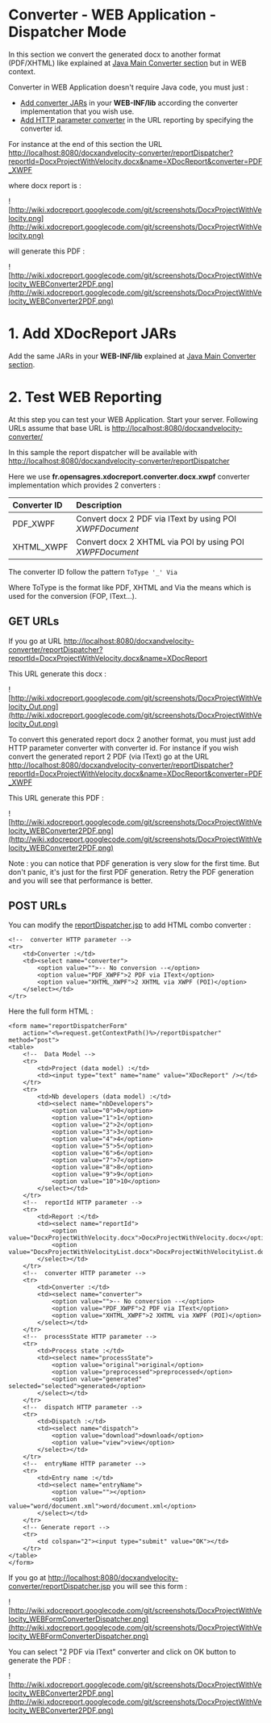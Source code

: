 # Converter - WEB Application - Dispatcher Mode #

In this section we convert the generated docx to another format (PDF/XHTML) like explained  at [Java Main Converter section](DocxReportingJavaMainConverter.md) but in WEB context.

Converter in WEB Application doesn't require Java code, you must just :

  * [Add converter JARs](#1._Add_XDocReport_JARs.md) in your **WEB-INF/lib** according the converter implementation that you wish use.
  * [Add HTTP parameter converter](#2._Test_WEB_Reporting.md) in the URL reporting by specifying the converter id.

For instance at the end of this section the URL [http://localhost:8080/docxandvelocity-converter/reportDispatcher?reportId=DocxProjectWithVelocity.docx&name=XDocReport&converter=PDF\_XWPF](http://localhost:8080/docxandvelocity-converter/reportDispatcher?reportId=DocxProjectWithVelocity.docx&name=XDocReport&converter=PDF_XWPF)

where docx report is :

![http://wiki.xdocreport.googlecode.com/git/screenshots/DocxProjectWithVelocity.png](http://wiki.xdocreport.googlecode.com/git/screenshots/DocxProjectWithVelocity.png)

will generate this PDF :

![http://wiki.xdocreport.googlecode.com/git/screenshots/DocxProjectWithVelocity_WEBConverter2PDF.png](http://wiki.xdocreport.googlecode.com/git/screenshots/DocxProjectWithVelocity_WEBConverter2PDF.png)

# 1. Add XDocReport JARs #

Add the same JARs in your **WEB-INF/lib** explained at [Java Main Converter section](DocxReportingJavaMainConverter#1._Add_XDocReport_JARs.md).

# 2. Test WEB Reporting #

At this step you can test your WEB Application. Start your server. Following URLs assume that base URL is [http://localhost:8080/docxandvelocity-converter/](http://localhost:8080/docxandvelocity-converter/)

In this sample the report dispatcher will be available with [http://localhost:8080/docxandvelocity-converter/reportDispatcher](http://localhost:8080/docxandvelocity-converter/reportDispatcher)

Here we use **fr.opensagres.xdocreport.converter.docx.xwpf** converter implementation which provides 2 converters :

| **Converter ID** | **Description** |
|:-----------------|:----------------|
| PDF\_XWPF        | Convert docx 2 PDF via IText by using POI _XWPFDocument_ |
| XHTML\_XWPF      | Convert docx 2 XHTML via POI by using POI _XWPFDocument_ |

The converter ID follow the pattern
`ToType '_' Via`

Where ToType is the format like PDF, XHTML and Via the means which is used for the conversion (FOP, IText...).

## GET URLs ##

If you go at URL [http://localhost:8080/docxandvelocity-converter/reportDispatcher?reportId=DocxProjectWithVelocity.docx&name=XDocReport](http://localhost:8080/docxandvelocity-converter/reportDispatcher?reportId=DocxProjectWithVelocity.docx&name=XDocReport)

This URL generate this docx :

![http://wiki.xdocreport.googlecode.com/git/screenshots/DocxProjectWithVelocity_Out.png](http://wiki.xdocreport.googlecode.com/git/screenshots/DocxProjectWithVelocity_Out.png)

To convert this generated report docx 2 another format, you must just add HTTP parameter converter with converter id. For instance if you wish convert the generated report 2 PDF (via IText) go at the URL [http://localhost:8080/docxandvelocity-converter/reportDispatcher?reportId=DocxProjectWithVelocity.docx&name=XDocReport&converter=PDF\_XWPF](http://localhost:8080/docxandvelocity-converter/reportDispatcher?reportId=DocxProjectWithVelocity.docx&name=XDocReport&converter=PDF_XWPF)

This URL generate this PDF :

![http://wiki.xdocreport.googlecode.com/git/screenshots/DocxProjectWithVelocity_WEBConverter2PDF.png](http://wiki.xdocreport.googlecode.com/git/screenshots/DocxProjectWithVelocity_WEBConverter2PDF.png)

Note : you can notice that PDF generation is very slow for the first time. But don't panic, it's just for the first PDF generation. Retry the PDF generation and you will see that performance is better.

## POST URLs ##

You can modify the [reportDispatcher.jsp](DocxReportingWEBApplicationDispatcher#POST_URLs.md) to add HTML combo converter :

```
<!--  converter HTTP parameter -->
<tr>
	<td>Converter :</td>
	<td><select name="converter">
		<option value="">-- No conversion --</option>
		<option value="PDF_XWPF">2 PDF via IText</option>
		<option value="XHTML_XWPF">2 XHTML via XWPF (POI)</option>
	</select></td>
</tr>
```

Here the full form HTML :

```
<form name="reportDispatcherForm"
	action="<%=request.getContextPath()%>/reportDispatcher" method="post">
<table>
	<!--  Data Model -->
	<tr>
		<td>Project (data model) :</td>
		<td><input type="text" name="name" value="XDocReport" /></td>
	</tr>
	<tr>
		<td>Nb developers (data model) :</td>
		<td><select name="nbDevelopers">
			<option value="0">0</option>
			<option value="1">1</option>
			<option value="2">2</option>
			<option value="3">3</option>
			<option value="4">4</option>
			<option value="5">5</option>
			<option value="6">6</option>
			<option value="7">7</option>
			<option value="8">8</option>
			<option value="9">9</option>
			<option value="10">10</option>
		</select></td>
	</tr>
	<!--  reportId HTTP parameter -->
	<tr>
		<td>Report :</td>
		<td><select name="reportId">
			<option value="DocxProjectWithVelocity.docx">DocxProjectWithVelocity.docx</option>
			<option value="DocxProjectWithVelocityList.docx">DocxProjectWithVelocityList.docx</option>
		</select></td>
	</tr>
	<!--  converter HTTP parameter -->
	<tr>
		<td>Converter :</td>
		<td><select name="converter">
			<option value="">-- No conversion --</option>
			<option value="PDF_XWPF">2 PDF via IText</option>
			<option value="XHTML_XWPF">2 XHTML via XWPF (POI)</option>
		</select></td>
	</tr>
	<!--  processState HTTP parameter -->
	<tr>
		<td>Process state :</td>
		<td><select name="processState">
			<option value="original">original</option>
			<option value="preprocessed">preprocessed</option>
			<option value="generated" selected="selected">generated</option>
		</select></td>
	</tr>
	<!--  dispatch HTTP parameter -->
	<tr>
		<td>Dispatch :</td>
		<td><select name="dispatch">
			<option value="download">download</option>
			<option value="view">view</option>
		</select></td>
	</tr>
	<!--  entryName HTTP parameter -->
	<tr>
		<td>Entry name :</td>
		<td><select name="entryName">
			<option value=""></option>
			<option value="word/document.xml">word/document.xml</option>
		</select></td>
	</tr>
	<!-- Generate report -->
	<tr>
		<td colspan="2"><input type="submit" value="OK"></td>
	</tr>
</table>
</form>
```

If you go at [http://localhost:8080/docxandvelocity-converter/reportDispatcher.jsp](http://localhost:8080/docxandvelocity-converter/reportDispatcher.jsp) you will see this form :

![http://wiki.xdocreport.googlecode.com/git/screenshots/DocxProjectWithVelocity_WEBFormConverterDispatcher.png](http://wiki.xdocreport.googlecode.com/git/screenshots/DocxProjectWithVelocity_WEBFormConverterDispatcher.png)

You can select "2 PDF via IText" converter and click on OK button to generate the PDF :

![http://wiki.xdocreport.googlecode.com/git/screenshots/DocxProjectWithVelocity_WEBConverter2PDF.png](http://wiki.xdocreport.googlecode.com/git/screenshots/DocxProjectWithVelocity_WEBConverter2PDF.png)